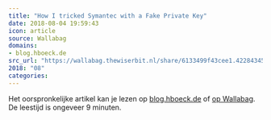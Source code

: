 ```yaml
---
title: "How I tricked Symantec with a Fake Private Key"
date: 2018-08-04 19:59:43
icon: article
source: Wallabag
domains:
- blog.hboeck.de
src_url: "https://wallabag.thewiserbit.nl/share/6133499f43cee1.42284345"
2018: "08"
categories:
---
```

Het oorspronkelijke artikel kan je lezen op [blog.hboeck.de](https://blog.hboeck.de/archives/888-How-I-tricked-Symantec-with-a-Fake-Private-Key.html) of [op Wallabag](https://wallabag.thewiserbit.nl/share/6133499f43cee1.42284345). De leestijd is ongeveer 9 minuten.